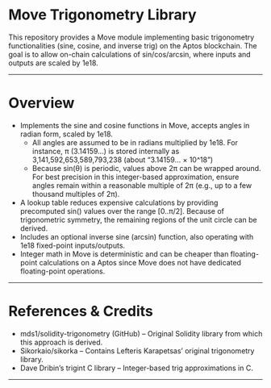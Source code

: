 # Move Trigonometry Library

This repository provides a Move module implementing basic trigonometry functionalities (sine, cosine, and inverse trig) on the Aptos blockchain. The goal is to allow on-chain calculations of sin/cos/arcsin, where inputs and outputs are scaled by 1e18.

--------------------------------------------------------------------------------

# Overview

-   Implements the sine and cosine functions in Move, accepts angles in radian form, scaled by 1e18.
    - All angles are assumed to be in radians multiplied by 1e18. For instance, π (3.14159...) is stored internally as 3,141,592,653,589,793,238 (about “3.14159... × 10^18”)
    - Because sin(θ) is periodic, values above 2π can be wrapped around. For best precision in this integer-based approximation, ensure angles remain within a reasonable multiple of 2π (e.g., up to a few thousand multiples of 2π).
-   A lookup table reduces expensive calculations by providing precomputed sin() values over the range [0..π/2]. Because of trigonometric symmetry, the remaining regions of the unit circle can be derived.
-   Includes an optional inverse sine (arcsin) function, also operating with 1e18 fixed-point inputs/outputs.
- Integer math in Move is deterministic and can be cheaper than floating-point calculations on a Aptos since Move does not have dedicated floating-point operations.

--------------------------------------------------------------------------------
# References & Credits
-   mds1/solidity-trigonometry (GitHub) – Original Solidity library from which this approach is derived.
-   Sikorkaio/sikorka – Contains Lefteris Karapetsas’ original trigonometry library.
-   Dave Dribin’s trigint C library – Integer-based trig approximations in C.
--------------------------------------------------------------------------------
